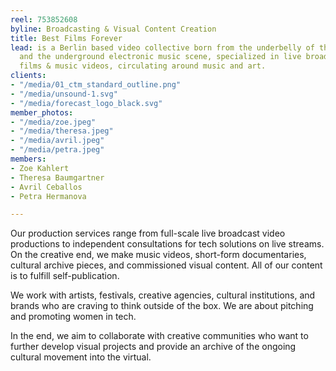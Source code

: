 ```yaml
---
reel: 753852608
byline: Broadcasting & Visual Content Creation
title: Best Films Forever
lead: is a Berlin based video collective born from the underbelly of the internet
  and the underground electronic music scene, specialized in live broadcast documentary
  films & music videos, circulating around music and art.
clients:
- "/media/01_ctm_standard_outline.png"
- "/media/unsound-1.svg"
- "/media/forecast_logo_black.svg"
member_photos:
- "/media/zoe.jpeg"
- "/media/theresa.jpeg"
- "/media/avril.jpeg"
- "/media/petra.jpeg"
members:
- Zoe Kahlert
- Theresa Baumgartner
- Avril Ceballos
- Petra Hermanova

---
```

​Our production services range from full-scale live broadcast video productions to independent consultations for tech solutions on live streams. On the creative end, we make music videos, short-form documentaries, cultural archive pieces, and commissioned visual content. All of our content is to fulfill self-publication.

We work with artists, festivals, creative agencies, cultural institutions, and brands who are craving to think outside of the box. We are about pitching and promoting women in tech.

In the end, we aim to collaborate with creative communities who want to further develop visual projects and provide an archive of the ongoing cultural movement into the virtual.